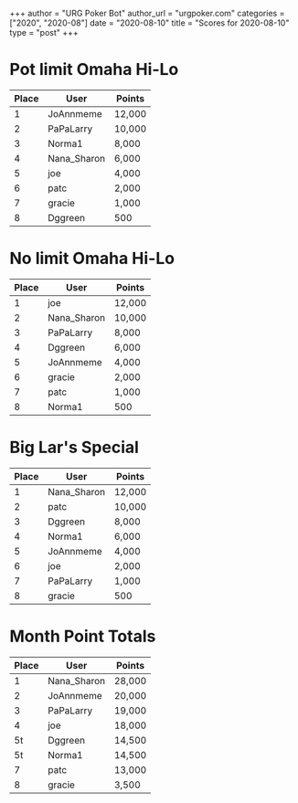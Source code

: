 +++
author = "URG Poker Bot"
author_url = "urgpoker.com"
categories = ["2020", "2020-08"]
date = "2020-08-10"
title = "Scores for 2020-08-10"
type = "post"
+++
# Pot limit Omaha Hi-Lo

| Place | User | Points |
|-------|------|--------|
| 1 | JoAnnmeme | 12,000 |
| 2 | PaPaLarry | 10,000 |
| 3 | Norma1 | 8,000 |
| 4 | Nana_Sharon | 6,000 |
| 5 | joe | 4,000 |
| 6 | patc | 2,000 |
| 7 | gracie | 1,000 |
| 8 | Dggreen | 500 |

# No limit Omaha Hi-Lo

| Place | User | Points |
|-------|------|--------|
| 1 | joe | 12,000 |
| 2 | Nana_Sharon | 10,000 |
| 3 | PaPaLarry | 8,000 |
| 4 | Dggreen | 6,000 |
| 5 | JoAnnmeme | 4,000 |
| 6 | gracie | 2,000 |
| 7 | patc | 1,000 |
| 8 | Norma1 | 500 |

# Big Lar's Special

| Place | User | Points |
|-------|------|--------|
| 1 | Nana_Sharon | 12,000 |
| 2 | patc | 10,000 |
| 3 | Dggreen | 8,000 |
| 4 | Norma1 | 6,000 |
| 5 | JoAnnmeme | 4,000 |
| 6 | joe | 2,000 |
| 7 | PaPaLarry | 1,000 |
| 8 | gracie | 500 |

# Month Point Totals

| Place | User | Points |
|-------|------|--------|
| 1 | Nana_Sharon | 28,000 |
| 2 | JoAnnmeme | 20,000 |
| 3 | PaPaLarry | 19,000 |
| 4 | joe | 18,000 |
| 5t | Dggreen | 14,500 |
| 5t | Norma1 | 14,500 |
| 7 | patc | 13,000 |
| 8 | gracie | 3,500 |
